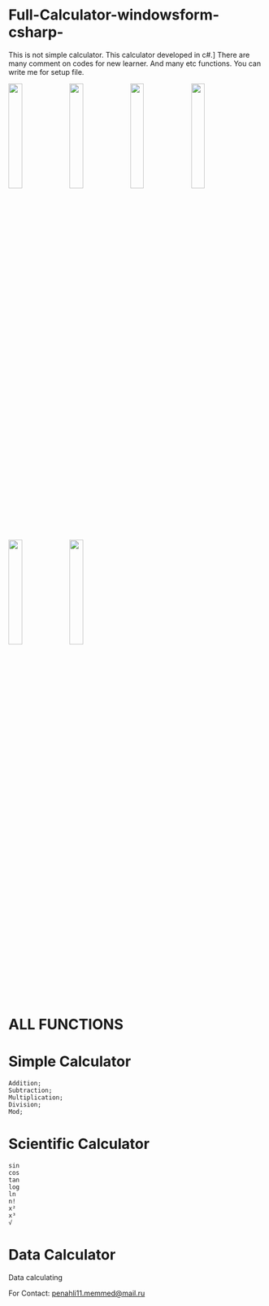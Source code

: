 # Full-Calculator-windowsform-csharp-
This is not simple calculator. This calculator developed in c#.]
There are many comment on codes for new learner.
And many etc functions. 
You can write me for setup file.

<img src="https://user-images.githubusercontent.com/57041713/97993793-f9cfab00-1dfd-11eb-8073-f4f74e2dfd6b.png" width="23%"></img> <img src="https://user-images.githubusercontent.com/57041713/97993799-fb00d800-1dfd-11eb-9aab-44ffe3263bc7.png" width="23%"></img> <img src="https://user-images.githubusercontent.com/57041713/97993804-fcca9b80-1dfd-11eb-8007-93e9308649ed.png" width="23%"></img> <img src="https://user-images.githubusercontent.com/57041713/97993810-fe945f00-1dfd-11eb-9c0b-b7ef3f692542.png" width="23%"></img> <img src="https://user-images.githubusercontent.com/57041713/103690652-7b82b700-4fae-11eb-9bb9-3cada3e6e897.png" width="23%"></img> <img src="https://user-images.githubusercontent.com/57041713/103691819-44150a00-4fb0-11eb-967e-25319bc64229.png" width="23%"></img> 

# ALL FUNCTIONS 

# Simple Calculator
    Addition;
    Subtraction;
    Multiplication;
    Division;
    Mod;

# Scientific Calculator
    sin 
    cos
    tan
    log
    ln
    n!
    x²
    x³
    √
    
# Data Calculator
   Data calculating 

For Contact: 
penahli11.memmed@mail.ru 

